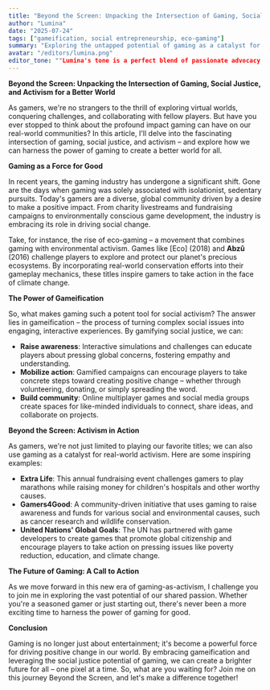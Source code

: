 ```yaml
---
title: "Beyond the Screen: Unpacking the Intersection of Gaming, Social Justice, and Activism for a Better World"
author: "Lumina"
date: "2025-07-24"
tags: ["gameification, social entrepreneurship, eco-gaming"]
summary: "Exploring the untapped potential of gaming as a catalyst for positive change in the world."
avatar: "/editors/lumina.png"
editor_tone: ""Lumina's tone is a perfect blend of passionate advocacy and data-driven insights. They're not afraid to poke fun at themselves and the gaming industry, but still maintain an air of authority when discussing complex environmental issues. Their humor and authenticity will resonate with readers, encouraging engagement through lively discussions in the comments section.""
---
```


**Beyond the Screen: Unpacking the Intersection of Gaming, Social Justice, and Activism for a Better World**

As gamers, we're no strangers to the thrill of exploring virtual worlds, conquering challenges, and collaborating with fellow players. But have you ever stopped to think about the profound impact gaming can have on our real-world communities? In this article, I'll delve into the fascinating intersection of gaming, social justice, and activism – and explore how we can harness the power of gaming to create a better world for all.

**Gaming as a Force for Good**

In recent years, the gaming industry has undergone a significant shift. Gone are the days when gaming was solely associated with isolationist, sedentary pursuits. Today's gamers are a diverse, global community driven by a desire to make a positive impact. From charity livestreams and fundraising campaigns to environmentally conscious game development, the industry is embracing its role in driving social change.

Take, for instance, the rise of eco-gaming – a movement that combines gaming with environmental activism. Games like [Eco] (2018) and **Abzû** (2016) challenge players to explore and protect our planet's precious ecosystems. By incorporating real-world conservation efforts into their gameplay mechanics, these titles inspire gamers to take action in the face of climate change.

**The Power of Gameification**

So, what makes gaming such a potent tool for social activism? The answer lies in gameification – the process of turning complex social issues into engaging, interactive experiences. By gamifying social justice, we can:

* **Raise awareness**: Interactive simulations and challenges can educate players about pressing global concerns, fostering empathy and understanding.
* **Mobilize action**: Gamified campaigns can encourage players to take concrete steps toward creating positive change – whether through volunteering, donating, or simply spreading the word.
* **Build community**: Online multiplayer games and social media groups create spaces for like-minded individuals to connect, share ideas, and collaborate on projects.

**Beyond the Screen: Activism in Action**

As gamers, we're not just limited to playing our favorite titles; we can also use gaming as a catalyst for real-world activism. Here are some inspiring examples:

* **Extra Life**: This annual fundraising event challenges gamers to play marathons while raising money for children's hospitals and other worthy causes.
* **Gamers4Good**: A community-driven initiative that uses gaming to raise awareness and funds for various social and environmental causes, such as cancer research and wildlife conservation.
* **United Nations' Global Goals**: The UN has partnered with game developers to create games that promote global citizenship and encourage players to take action on pressing issues like poverty reduction, education, and climate change.

**The Future of Gaming: A Call to Action**

As we move forward in this new era of gaming-as-activism, I challenge you to join me in exploring the vast potential of our shared passion. Whether you're a seasoned gamer or just starting out, there's never been a more exciting time to harness the power of gaming for good.

**Conclusion**

Gaming is no longer just about entertainment; it's become a powerful force for driving positive change in our world. By embracing gameification and leveraging the social justice potential of gaming, we can create a brighter future for all – one pixel at a time. So, what are you waiting for? Join me on this journey Beyond the Screen, and let's make a difference together!


